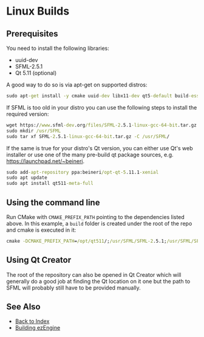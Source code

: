# Linux Builds

## Prerequisites

You need to install the following libraries:

* uuid-dev
* SFML-2.5.1
* Qt 5.11 (optional)

A good way to do so is via apt-get on supported distros:

``` cmd
sudo apt-get install -y cmake uuid-dev libx11-dev qt5-default build-essential
```

If SFML is too old in your distro you can use the following steps to install the required version:

``` cmd
wget https://www.sfml-dev.org/files/SFML-2.5.1-linux-gcc-64-bit.tar.gz
sudo mkdir /usr/SFML
sudo tar xf SFML-2.5.1-linux-gcc-64-bit.tar.gz -C /usr/SFML/
```

If the same is true for your distro's Qt version, you can either use Qt's web installer or use one of the many pre-build qt package sources, e.g. <https://launchpad.net/~beineri>.

``` cmd
sudo add-apt-repository ppa:beineri/opt-qt-5.11.1-xenial
sudo apt update
sudo apt install qt511-meta-full
```

## Using the command line

Run CMake with `CMAKE_PREFIX_PATH` pointing to the dependencies listed above. In this example, a `build` folder is created under the root of the repo and cmake is executed in it:

``` cmd
cmake -DCMAKE_PREFIX_PATH=/opt/qt511/;/usr/SFML/SFML-2.5.1;/usr/SFML/SFML-2.5.1/lib/cmake/SFML -DCMAKE_BUILD_TYPE=RelWithDebInfo -DCMAKE_CXX_COMPILER=g++-7 -DCMAKE_C_COMPILER=gcc-7 -G "Unix Makefiles" ../
```

## Using Qt Creator

The root of the repository can also be opened in Qt Creator which will generally do a good job at finding the Qt location on it one but the path to SFML will probably still have to be provided manually.

## See Also

* [Back to Index](../index.md)
* [Building ezEngine](building-ez.md)

